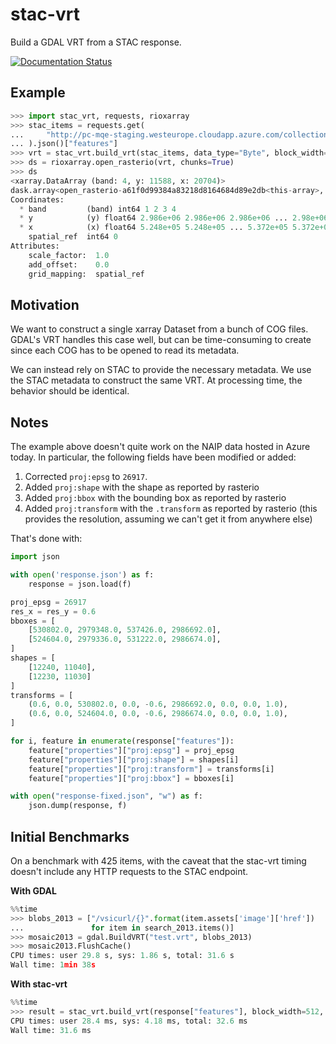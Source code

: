 # stac-vrt

Build a GDAL VRT from a STAC response.

[![Documentation Status](https://readthedocs.org/projects/stac-vrt/badge/?version=latest)](https://stac-vrt.readthedocs.io/en/latest/?badge=latest)

## Example

```python
>>> import stac_vrt, requests, rioxarray
>>> stac_items = requests.get(
...     "http://pc-mqe-staging.westeurope.cloudapp.azure.com/collections/usda-naip/items"
... ).json()["features"]
>>> vrt = stac_vrt.build_vrt(stac_items, data_type="Byte", block_width=512, block_height=512)
>>> ds = rioxarray.open_rasterio(vrt, chunks=True)
>>> ds
<xarray.DataArray (band: 4, y: 11588, x: 20704)>
dask.array<open_rasterio-a61f0d99384a83218d8164684d89e2db<this-array>, shape=(4, 11588, 20704), dtype=uint8, chunksize=(1, 11520, 11520), chunktype=numpy.ndarray>
Coordinates:
  * band         (band) int64 1 2 3 4
  * y            (y) float64 2.986e+06 2.986e+06 2.986e+06 ... 2.98e+06 2.98e+06
  * x            (x) float64 5.248e+05 5.248e+05 ... 5.372e+05 5.372e+05
    spatial_ref  int64 0
Attributes:
    scale_factor:  1.0
    add_offset:    0.0
    grid_mapping:  spatial_ref
```

## Motivation

We want to construct a single xarray Dataset from a bunch of COG files. GDAL's VRT handles this case well, but can be time-consuming to create since each COG has to be opened to read its metadata.

We can instead rely on STAC to provide the necessary metadata. We use the STAC metadata to construct the same VRT. At processing time, the behavior should be identical.

## Notes

The example above doesn't quite work on the NAIP data hosted in Azure today.
In particular, the following fields have been modified or added:

1. Corrected `proj:epsg` to `26917`.
2. Added `proj:shape` with the shape as reported by rasterio
3. Added `proj:bbox` with the bounding box as reported by rasterio
4. Added `proj:transform` with the `.transform` as reported by rasterio (this provides the resolution, assuming we can't get it from anywhere else)

That's done with:

```python
import json

with open('response.json') as f:
    response = json.load(f)

proj_epsg = 26917
res_x = res_y = 0.6
bboxes = [
    [530802.0, 2979348.0, 537426.0, 2986692.0],
    [524604.0, 2979336.0, 531222.0, 2986674.0],
]
shapes = [
    [12240, 11040],
    [12230, 11030]
]
transforms = [
    (0.6, 0.0, 530802.0, 0.0, -0.6, 2986692.0, 0.0, 0.0, 1.0),
    (0.6, 0.0, 524604.0, 0.0, -0.6, 2986674.0, 0.0, 0.0, 1.0),
]

for i, feature in enumerate(response["features"]):
    feature["properties"]["proj:epsg"] = proj_epsg
    feature["properties"]["proj:shape"] = shapes[i]
    feature["properties"]["proj:transform"] = transforms[i]
    feature["properties"]["proj:bbox"] = bboxes[i]

with open("response-fixed.json", "w") as f:
    json.dump(response, f)
```

## Initial Benchmarks

On a benchmark with 425 items, with the caveat that the stac-vrt timing doesn't include any HTTP requests to the STAC endpoint.

**With GDAL**

```python
%%time
>>> blobs_2013 = ["/vsicurl/{}".format(item.assets['image']['href'])
...               for item in search_2013.items()]
>>> mosaic2013 = gdal.BuildVRT("test.vrt", blobs_2013)
>>> mosaic2013.FlushCache()
CPU times: user 29.8 s, sys: 1.86 s, total: 31.6 s
Wall time: 1min 38s
```

**With stac-vrt**

```python
%%time
>>> result = stac_vrt.build_vrt(response["features"], block_width=512, block_height=512, data_type="Byte")
CPU times: user 28.4 ms, sys: 4.18 ms, total: 32.6 ms
Wall time: 31.6 ms
```
